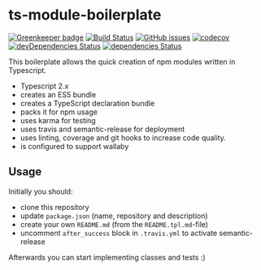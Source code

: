 # ts-module-boilerplate

[![Greenkeeper badge](https://badges.greenkeeper.io/crazyfactory/ts-module-boilerplate.svg)](https://greenkeeper.io/)
[![Build Status](https://travis-ci.org/crazyfactory/ts-module-boilerplate.svg)](https://travis-ci.org/crazyfactory/ts-module-boilerplate)
[![GitHub issues](https://img.shields.io/github/issues/crazyfactory/ts-module-boilerplate.svg)](https://github.com/crazyfactory/ts-module-boilerplate/issues)
[![codecov](https://codecov.io/gh/crazyfactory/ts-module-boilerplate/branch/master/graph/badge.svg)](https://codecov.io/gh/crazyfactory/ts-module-boilerplate)
[![devDependencies Status](https://david-dm.org/crazyfactory/ts-module-boilerplate/dev-status.svg)](https://david-dm.org/crazyfactory/ts-module-boilerplate?type=dev)
[![dependencies Status](https://david-dm.org/crazyfactory/ts-module-boilerplate/status.svg)](https://david-dm.org/crazyfactory/ts-module-boilerplate)

This boilerplate allows the quick creation of npm modules written in Typescript.

- Typescript 2.x
- creates an ES5 bundle
- creates a TypeScript declaration bundle
- packs it for npm usage
- uses karma for testing
- uses travis and semantic-release for deployment
- uses linting, coverage and git hooks to increase code quality.
- is configured to support wallaby

## Usage

Initially you should:

- clone this repository
- update `package.json` (name, repository and description)
- create your own `README.md` (from the `README.tpl.md`-file)
- uncomment `after_success` block in `.travis.yml` to activate semantic-release

Afterwards you can start implementing classes and tests :)
